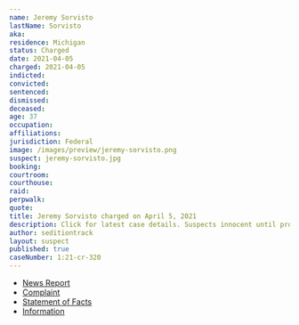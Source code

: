 ```yaml
---
name: Jeremy Sorvisto
lastName: Sorvisto
aka:
residence: Michigan
status: Charged
date: 2021-04-05
charged: 2021-04-05
indicted:
convicted: 
sentenced: 
dismissed: 
deceased:
age: 37
occupation:
affiliations:
jurisdiction: Federal
image: /images/preview/jeremy-sorvisto.png
suspect: jeremy-sorvisto.jpg
booking:
courtroom:
courthouse:
raid:
perpwalk:
quote:
title: Jeremy Sorvisto charged on April 5, 2021
description: Click for latest case details. Suspects innocent until proven guilty.
author: seditiontrack
layout: suspect
published: true
caseNumber: 1:21-cr-320
---
```

- [News Report](https://www.metrotimes.com/news-hits/archives/2021/04/12/up-man-arrested-for-allegedly-participating-in-deadly-jan-6-riot)
- [Complaint](https://www.justice.gov/usao-dc/case-multi-defendant/file/1385571/download)
- [Statement of Facts](https://www.justice.gov/usao-dc/case-multi-defendant/file/1385576/download)
- [Information](https://www.justice.gov/usao-dc/case-multi-defendant/file/1393006/download)
